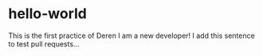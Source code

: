 # hello-world
This is the first practice of Deren
I am a new developer! 
I add this sentence to test pull requests...

